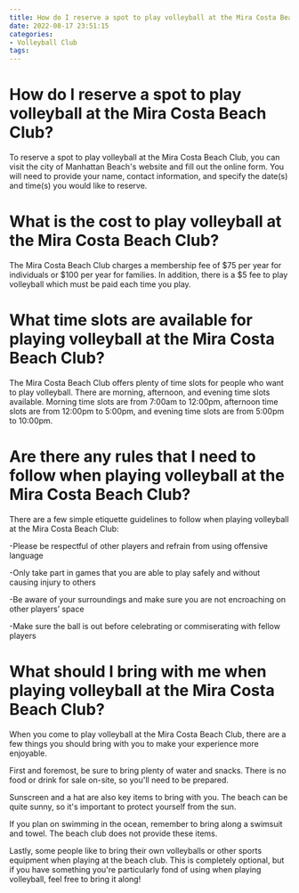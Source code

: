 ```yaml
---
title: How do I reserve a spot to play volleyball at the Mira Costa Beach Club
date: 2022-08-17 23:51:15
categories:
- Volleyball Club
tags:
---
```



#  How do I reserve a spot to play volleyball at the Mira Costa Beach Club?

To reserve a spot to play volleyball at the Mira Costa Beach Club, you can visit the city of Manhattan Beach's website and fill out the online form. You will need to provide your name, contact information, and specify the date(s) and time(s) you would like to reserve.

#  What is the cost to play volleyball at the Mira Costa Beach Club?

The Mira Costa Beach Club charges a membership fee of $75 per year for individuals or $100 per year for families. In addition, there is a $5 fee to play volleyball which must be paid each time you play.

#  What time slots are available for playing volleyball at the Mira Costa Beach Club?

The Mira Costa Beach Club offers plenty of time slots for people who want to play volleyball. There are morning, afternoon, and evening time slots available. Morning time slots are from 7:00am to 12:00pm, afternoon time slots are from 12:00pm to 5:00pm, and evening time slots are from 5:00pm to 10:00pm.

#  Are there any rules that I need to follow when playing volleyball at the Mira Costa Beach Club?

There are a few simple etiquette guidelines to follow when playing volleyball at the Mira Costa Beach Club:

-Please be respectful of other players and refrain from using offensive language

-Only take part in games that you are able to play safely and without causing injury to others

-Be aware of your surroundings and make sure you are not encroaching on other players’ space

-Make sure the ball is out before celebrating or commiserating with fellow players

#  What should I bring with me when playing volleyball at the Mira Costa Beach Club?

When you come to play volleyball at the Mira Costa Beach Club, there are a few things you should bring with you to make your experience more enjoyable.

First and foremost, be sure to bring plenty of water and snacks. There is no food or drink for sale on-site, so you'll need to be prepared.

Sunscreen and a hat are also key items to bring with you. The beach can be quite sunny, so it's important to protect yourself from the sun.

If you plan on swimming in the ocean, remember to bring along a swimsuit and towel. The beach club does not provide these items.

Lastly, some people like to bring their own volleyballs or other sports equipment when playing at the beach club. This is completely optional, but if you have something you're particularly fond of using when playing volleyball, feel free to bring it along!